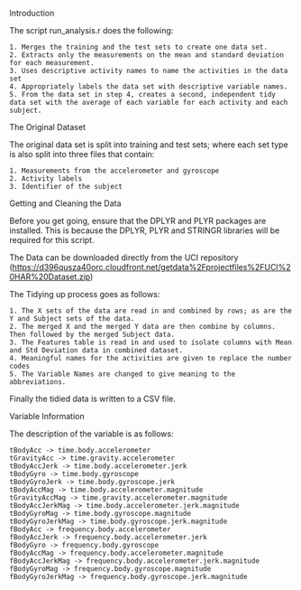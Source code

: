 Introduction

The script run_analysis.r does the following:

    1. Merges the training and the test sets to create one data set.
    2. Extracts only the measurements on the mean and standard deviation for each measurement.
    3. Uses descriptive activity names to name the activities in the data set
    4. Appropriately labels the data set with descriptive variable names.
    5. From the data set in step 4, creates a second, independent tidy data set with the average of each variable for each activity and each subject.

The Original Dataset

The original data set is split into training and test sets; where each set type is also split into three files that contain:

    1. Measurements from the accelerometer and gyroscope
    2. Activity labels
    3. Identifier of the subject

Getting and Cleaning the Data

Before you get going, ensure that the DPLYR and PLYR packages are installed. This is because the DPLYR, PLYR and STRINGR libraries will be required for this script.

The Data can be downloaded directly from the UCI repository (https://d396qusza40orc.cloudfront.net/getdata%2Fprojectfiles%2FUCI%20HAR%20Dataset.zip)

The Tidying up process goes as follows:

    1. The X sets of the data are read in and combined by rows; as are the Y and Subject sets of the data.
    2. The merged X and the merged Y data are then combine by columns. Then followed by the merged Subject data.
    3. The Features table is read in and used to isolate columns with Mean and Std Deviation data in combined dataset.
    4. Meaningful names for the activities are given to replace the number codes
    5. The Variable Names are changed to give meaning to the abbreviations.

Finally the tidied data is written to a CSV file.

Variable Information

The description of the variable is as follows:

    tBodyAcc -> time.body.accelerometer
    tGravityAcc -> time.gravity.accelerometer
    tBodyAccJerk -> time.body.accelerometer.jerk
    tBodyGyro -> time.body.gyroscope
    tBodyGyroJerk -> time.body.gyroscope.jerk
    tBodyAccMag -> time.body.accelerometer.magnitude
    tGravityAccMag -> time.gravity.accelerometer.magnitude
    tBodyAccJerkMag -> time.body.accelerometer.jerk.magnitude
    tBodyGyroMag -> time.body.gyroscope.magnitude
    tBodyGyroJerkMag -> time.body.gyroscope.jerk.magnitude
    fBodyAcc -> frequency.body.accelerometer
    fBodyAccJerk -> frequency.body.accelerometer.jerk
    fBodyGyro -> frequency.body.gyroscope
    fBodyAccMag -> frequency.body.accelerometer.magnitude
    fBodyAccJerkMag -> frequency.body.accelerometer.jerk.magnitude
    fBodyGyroMag -> frequency.body.gyroscope.magnitude
    fBodyGyroJerkMag -> frequency.body.gyroscope.jerk.magnitude
